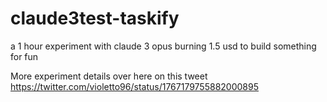 # claude3test-taskify
a 1 hour experiment with claude 3 opus burning 1.5 usd to build something for fun

More experiment details over here on this tweet
https://twitter.com/violetto96/status/1767179755882000895
